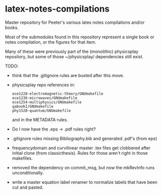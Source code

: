 # latex-notes-compilations
Master repository for Peeter's various latex notes compilations and/or books.

Most of the submodules found in this repository represent a single book or notes compilation, or the figures for that item.

Many of these were previously part of the (monolithic) physicsplay repository, but some of those ~/physicsplay/ dependencies
still exist.



TODO:

- think that the .gitignore rules are busted after this move.

- physicsplay repo references in:

      ece1228-electromagnetic-theory/GNUmakefile
      ece1236-microwaves/GNUmakefile
      ece1254-multiphysics/GNUmakefile
      gabookI/GNUmakefile
      phy1520-quantum/GNUmakefile

   and in the METADATA rules.

- Do I now have the .eps -> .pdf rules right?

- .gitignore rules missing Bibliography.bib and generated .pdf's (from eps)

- frequencydomain and curvilinear master .tex files get clobbered after initial clone (from classicthesis).  Rules for those aren't right in those makefiles.

- removed the dependency on commit_msg, but now the mkRevInfo runs unconditionally.

- write a master equation label renamer to normalize labels that have been cut and pasted.
